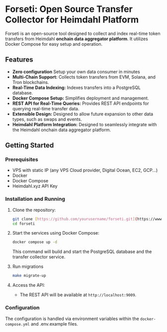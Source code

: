 # Forseti: Open Source Transfer Collector for Heimdahl Platform

Forseti is an open-source tool designed to collect and index real-time token transfers from Heimdahl **onchain data
aggregator platform**. It utilizes Docker Compose for easy setup and operation.

## Features

* **Zero configuration** Setup your own data consumer in minutes
* **Multi-Chain Support:** Collects token transfers from EVM, Solana, and Tron blockchains.
* **Real-Time Data Indexing:** Indexes transfers into a PostgreSQL database.
* **Docker Compose Setup:** Simplifies deployment and management.
* **REST API for Real-Time Queries:** Provides REST API endpoints for querying real-time transfer data.
* **Extensible Design:** Designed to allow future expansion to other data types, such as swaps and events.
* **Heimdahl Platform Integration:** Designed to seamlessly integrate with the Heimdahl onchain data aggregator
  platform.

## Getting Started

### Prerequisites

* VPS with static IP (any VPS Cloud provider, Digital Ocean, EC2, GCP...)
* Docker
* Docker Compose
* Heimdahl.xyz API Key

### Installation and Running

1. Clone the repository:

   ```bash
   git clone [https://github.com/yourusername/forseti.git](https://www.google.com/search?q=https://github.com/yourusername/forseti.git)
   cd forseti
   ```

2. Start the services using Docker Compose:

   ```bash
   docker compose up -d
   ```

   This command will build and start the PostgreSQL database and the transfer collector service.

3. Run migrations

      ```bash
      make migrate-up  
    ```

4. Access the API:

    * The REST API will be available at `http://localhost:9009`.

### Configuration

The configuration is handled via environment variables within the `docker-compose.yml`
and .env.example files. 
